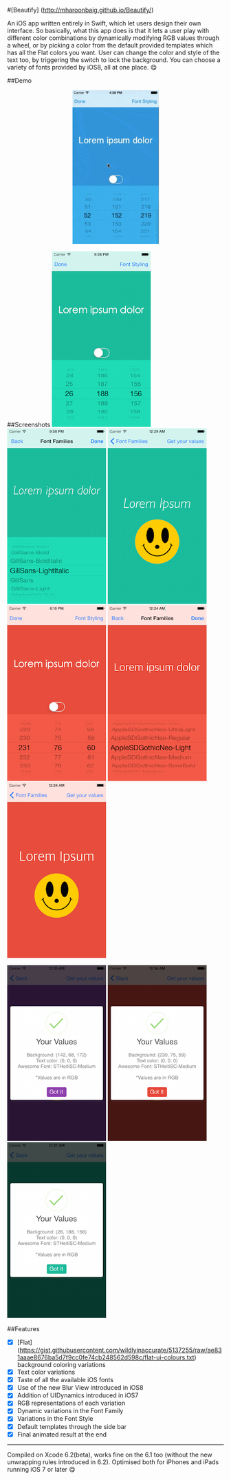 #[Beautify] (http://mharoonbaig.github.io/Beautify/) 

An iOS app written entirely in Swift, which let users design their own interface. 
So basically, what this app does is that it lets a user play with different color combinations by dynamically modifying RGB
values through a wheel, or by picking a color from the default provided templates which has all the Flat colors you want. User can change the color and style of the text too, by triggering the switch to lock the background. You can choose a variety of fonts provided by iOS8, all at one place. :yum:

##Demo
<p align="center">
<img src="Screenshots/screencast.gif" alt="Demo">
</p>
##Screenshots
<img src="Screenshots/shot1.png" alt="First Screen"> <img src="Screenshots/shot2.png" alt="Second Screen"> <img src="Screenshots/shot3.png" alt="Third Screen">
<br>
<img src="Screenshots/shot4.png" alt="First Screen"> <img src="Screenshots/shot5.png" alt="Second Screen"> <img src="Screenshots/shot6.png" alt="Third Screen"> <br>

<img src="Screenshots/shot10.png" alt="First Screen"> <img src="Screenshots/shot11.png" alt="Second Screen"> <img src="Screenshots/shot12.png" alt="Third Screen">


##Features
- [x] [Flat] (https://gist.githubusercontent.com/wildlyinaccurate/5137255/raw/ae831aaae8676ba5d7f9cc0fe74cb248562d598c/flat-ui-colours.txt) background coloring variations
- [x] Text color variations
- [x] Taste of all the available iOS fonts
- [x] Use of the new Blur View introduced in iOS8
- [x] Addition of UIDynamics introduced in iOS7
- [x] RGB representations of each variation
- [x] Dynamic variations in the Font Family
- [x] Variations in the Font Style
- [x] Default templates through the side bar
- [x] Final animated result at the end

---
Compiled on Xcode 6.2(beta), works fine on the 6.1 too (without the new unwrapping rules introduced in 6.2). Optimised both for iPhones and iPads running iOS 7 or later :yum:

